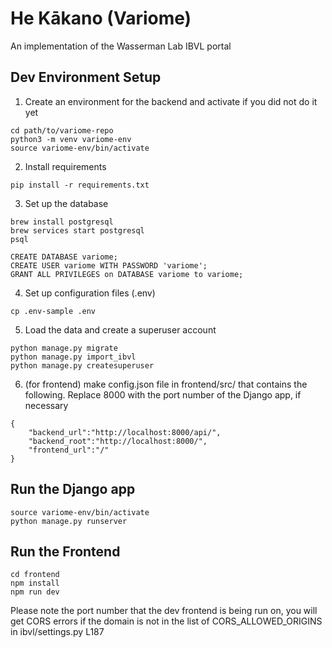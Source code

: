 # He Kākano (Variome)
An implementation of the Wasserman Lab IBVL portal

## Dev Environment Setup
1. Create an environment for the backend and activate if you did not do it yet
```
cd path/to/variome-repo
python3 -m venv variome-env
source variome-env/bin/activate
```

2. Install requirements
```
pip install -r requirements.txt

```


3. Set up the database
```
brew install postgresql
brew services start postgresql 
psql

CREATE DATABASE variome;
CREATE USER variome WITH PASSWORD 'variome';
GRANT ALL PRIVILEGES on DATABASE variome to variome;
```

4. Set up configuration files (.env)
```
cp .env-sample .env

```

5. Load the data and create a superuser account
```
python manage.py migrate
python manage.py import_ibvl
python manage.py createsuperuser
```


6. (for frontend) make config.json file in frontend/src/ that contains the following. Replace 8000 with the port number of the Django app, if necessary
```
{
    "backend_url":"http://localhost:8000/api/",
    "backend_root":"http://localhost:8000/",
    "frontend_url":"/"
}
```

## Run the Django app
```
source variome-env/bin/activate
python manage.py runserver
```

## Run the Frontend

```
cd frontend
npm install
npm run dev
```

Please note the port number that the dev frontend is being run on, you will get CORS errors if the domain is not in the list of CORS_ALLOWED_ORIGINS in ibvl/settings.py L187

